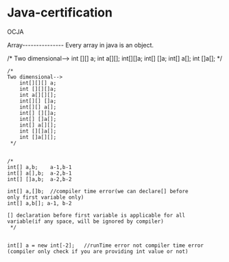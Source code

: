 # Java-certification
OCJA


Array---------------
Every array in java is an object.

/*
    Two dimensional-->
        int [][] a;
        int a[][];
        int[][]a;
        int[] []a;
        int[] a[];
        int []a[];
     */

    /*
    Two dimensional-->
        int[][][] a;
        int [][][]a;
        int a[][][];
        int[][] []a;
        int[][] a[];
        int[] [][]a;
        int[] []a[];
        int[] a[][];
        int [][]a[];
        int []a[][];
     */


    /*
    int[] a,b;    a-1,b-1
    int[] a[],b;  a-2,b-1
    int[] []a,b;  a-2,b-2

    int[] a,[]b;  //compiler time error(we can declare[] before 		    only first variable only)
    int[] a,b[]; a-1, b-2

    [] declaration before first variable is applicable for all     	variable(if any space, will be ignored by compiler)
     */


	int[] a = new int[-2];   //runTime error not compiler time error (compiler only check if you are providing int value or not)
